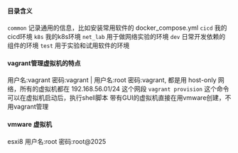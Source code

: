 #### 目录含义
`common` 记录通用的信息，比如安装常用软件的 docker_compose.yml
`cicd` 我的cicd环境
`k8s` 我的k8s环境
`net_lab` 用于做网络实验的环境
`dev` 日常开发依赖的组件的环境
`test` 用于实验和试用软件的环境

#### vagrant管理虚拟机的特点
用户名:vagrant 密码:vagrant | 用户名:root 密码:vagrant, 都是用 host-only 网络，所有的虚拟机都在 192.168.56.01/24 这个网段
`vagrant provision` 这个命令可以在虚拟机启动后，执行shell脚本
带有GUI的虚拟机直接在用vmware创建，不用vagrant管理


#### vmware 虚拟机
esxi8 用户名:root 密码:root@2025





